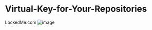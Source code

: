 # Virtual-Key-for-Your-Repositories
LockedMe.com
![image](https://user-images.githubusercontent.com/53997762/181828815-feff9a7d-256d-458a-8dc1-361bd8422cf1.png)
